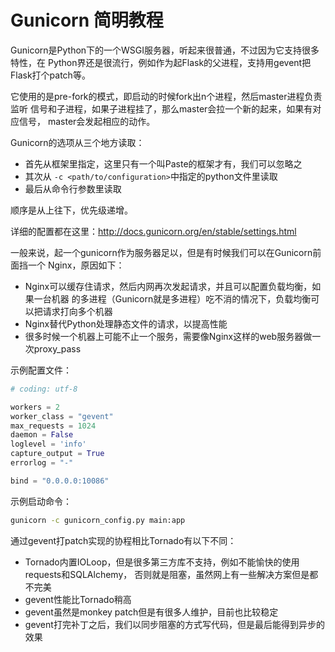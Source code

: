# Gunicorn 简明教程

Gunicorn是Python下的一个WSGI服务器，听起来很普通，不过因为它支持很多特性，在
Python界还是很流行，例如作为起Flask的父进程，支持用gevent把Flask打个patch等。

它使用的是pre-fork的模式，即启动的时候fork出n个进程，然后master进程负责监听
信号和子进程，如果子进程挂了，那么master会拉一个新的起来，如果有对应信号，
master会发起相应的动作。

Gunicorn的选项从三个地方读取：

- 首先从框架里指定，这里只有一个叫Paste的框架才有，我们可以忽略之
- 其次从 `-c <path/to/configuration>`中指定的python文件里读取
- 最后从命令行参数里读取

顺序是从上往下，优先级递增。

详细的配置都在这里：http://docs.gunicorn.org/en/stable/settings.html

一般来说，起一个gunicorn作为服务器足以，但是有时候我们可以在Gunicorn前面挡一个
Nginx，原因如下：

- Nginx可以缓存住请求，然后内网再次发起请求，并且可以配置负载均衡，如果一台机器
的多进程（Gunicorn就是多进程）吃不消的情况下，负载均衡可以把请求打向多个机器
- Nginx替代Python处理静态文件的请求，以提高性能
- 很多时候一个机器上可能不止一个服务，需要像Nginx这样的web服务器做一次proxy_pass

示例配置文件：

```python
# coding: utf-8

workers = 2
worker_class = "gevent"
max_requests = 1024
daemon = False
loglevel = 'info'
capture_output = True
errorlog = "-"

bind = "0.0.0.0:10086"
```

示例启动命令：

```bash
gunicorn -c gunicorn_config.py main:app
```

通过gevent打patch实现的协程相比Tornado有以下不同：

- Tornado内置IOLoop，但是很多第三方库不支持，例如不能愉快的使用requests和SQLAlchemy，
否则就是阻塞，虽然网上有一些解决方案但是都不完美
- gevent性能比Tornado稍高
- gevent虽然是monkey patch但是有很多人维护，目前也比较稳定
- gevent打完补丁之后，我们以同步阻塞的方式写代码，但是最后能得到异步的效果
